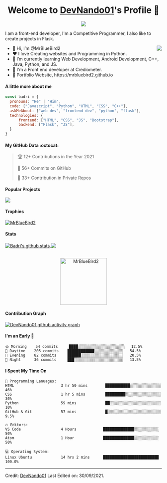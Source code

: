 <p align="center">
  <h1 align="center">Welcome to <a href="https://github.com/DevNando01">DevNando01</a>'s Profile 👋</h1>
</p>
<p align="center">
  <a align="center" href="https://github.com/DenverCoder1/readme-typing-svg"><img src="https://readme-typing-svg.herokuapp.com?&font=IBM+Plex+Sans&color=F72EE2&size=25&lines=Welcome+to+my+GitHub+Profile!;I'm+a+Front+end+developer;I'm+a+competitive+programmer;I'm+a+Flask+developer" /></a>
</p>
<p>I am a front-end developer, I'm a Competitive Programmer, I also like to create projects in Flask.</p>
<img align="right" src="https://media.giphy.com/media/M9gbBd9nbDrOTu1Mqx/giphy.gif">
<ul>
  <li>👋 Hi, I’m @MrBlueBird2</li>
  <li>❤️ I love Creating websites and Programming in Python.</li>
  <li>🌱 I’m currently learning Web Development, Android Development, C++, Java, Python, and JS.</li>
  <li>💼 I'm a Front end developer at Crediometer.</li>
  <li>🧐 Portfolio Website, https://mrbluebird2.github.io</li>
</ul>

#### A little more about me
```javascript
const badri = {
  pronouns: "He" | "Him",
  code: ["Javascript", "Python", "HTML", "CSS", "C++"],
  askMeAbout: ["web dev", "frontend dev", "python", "flask"],
  technologies: {
      frontend: ["HTML", "CSS", "JS", "Bootstrap"],
      backend: ["Flask", "JS"],
  }
}
```

#### My GitHub Data :octocat:
> 🏆 12+ Contributions in the Year 2021
 > 
> 📜 56+ Commits on GitHub
 > 
> 🔑 33+ Contribution in Private Repos
 > 

#### Popular Projects
<a href="https://github.com/DevNando01/to-do-list-flask">
  <!-- Change the `github-readme-stats.anuraghazra1.vercel.app` to `github-readme-stats.vercel.app`  -->
  <img align="center" src="https://github-readme-stats.anuraghazra1.vercel.app/api/pin/?username=MrBlueBird2&repo=to-do-list-flask&theme=onedark" />
</a>

#### Trophies

<p align="left"> <a href="https://github.com/ryo-ma/github-profile-trophy"><img src="https://github-profile-trophy.vercel.app/?username=MrBlueBird2&row=2&column=6&theme=onedark&column=8&no-frame=false&no-bg=false" alt="MrBlueBird2"></a></p>

#### Stats
<a href="https://github.com/anuraghazra/github-readme-stats">
  <img align="center" src="https://github-readme-stats.anuraghazra1.vercel.app/api?username=MrBlueBird2&show_icons=true&include_all_commits=true&theme=onedark" alt="Badri's github stats" />
</a>
<a href="https://github.com/anuraghazra/github-readme-stats">
  <!-- Change the `github-readme-stats.anuraghazra1.vercel.app` to `github-readme-stats.vercel.app`  -->
  <img align="center" src="https://github-readme-stats.anuraghazra1.vercel.app/api/top-langs/?username=MrBlueBird2&layout=compact&theme=onedark" />
</a>
<br />
<br />
<p align="center">
  <img align="center" height="150em" src="https://github-readme-streak-stats.herokuapp.com/?user=MrBlueBird2&theme=onedark" alt="MrBlueBird2" />
</p>

#### Contribution Graph
[![DevNando01 github activity graph](https://activity-graph.herokuapp.com/graph?username=MrBlueBird2&theme=react-dark)](https://github.com/MrBlueBird2/github-readme-activity-graph)
<!---
MrBlueBird2/MrBlueBird2 is a ✨ special ✨ repository because its `README.md` (this file) appears on your GitHub profile.
You can click the Preview link to take a look at your changes.
--->

#### I'm an Early 🐤
```text
🌞 Morning    54 commits     ████░░░░░░░░░░░░░░░░░░░░░   12.5% 
🌆 Daytime    205 commits    ████████████░░░░░░░░░░░░░   54.5% 
🌃 Evening    82 commits     ██████░░░░░░░░░░░░░░░░░░░   20.5% 
🌙 Night      36 commits     ███░░░░░░░░░░░░░░░░░░░░░░   13.5%
```

#### I Spent My Time On
```text
💬 Programming Lanuages:
HTML                     3 hr 50 mins        ███████████░░░░░░░░░░░░░░   46% 
CSS                      1 hr 5 mins         █████████░░░░░░░░░░░░░░░░   30% 
Python                   59 mins             ██░░░░░░░░░░░░░░░░░░░░░░░   10% 
GitHub & Git             57 mins             █░░░░░░░░░░░░░░░░░░░░░░░░   9.5%

🔥 Editors:
VS Code                  4 Hours            ██████████████░░░░░░░░░░░   50% 
Atom                     1 Hour             ██████████████░░░░░░░░░░░   50%

💻 Operating System:
Linux Ubuntu             14 hrs 2 mins      █████████████████████████   100.0%
```
------
Credit: [DevNando01](https://github.com/DevNando01)
Last Edited on: 30/09/2021.
